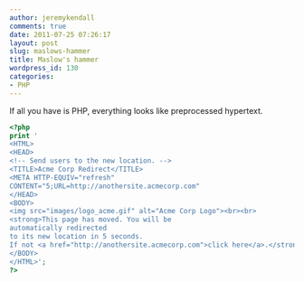 ```yaml
---
author: jeremykendall
comments: true
date: 2011-07-25 07:26:17
layout: post
slug: maslows-hammer
title: Maslow's hammer
wordpress_id: 130
categories:
- PHP
---
```

If all you have is PHP, everything looks like preprocessed hypertext.
``` php
<?php
print '
<HTML>
<HEAD>
<!-- Send users to the new location. -->
<TITLE>Acme Corp Redirect</TITLE>
<META HTTP-EQUIV="refresh" 
CONTENT="5;URL=http://anothersite.acmecorp.com"
</HEAD>
<BODY>
<img src="images/logo_acme.gif" alt="Acme Corp Logo"><br><br>
<strong>This page has moved. You will be 
automatically redirected 
to its new location in 5 seconds.
If not <a href="http://anothersite.acmecorp.com">click here</a>.</strong> 
</BODY>
</HTML>';
?>
```
